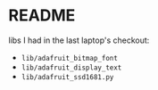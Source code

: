 # README

libs I had in the last laptop's checkout:

- `lib/adafruit_bitmap_font`
- `lib/adafruit_display_text`
- `lib/adafruit_ssd1681.py`
